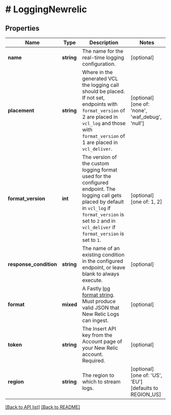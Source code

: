 # # LoggingNewrelic

## Properties

Name | Type | Description | Notes
------------ | ------------- | ------------- | -------------
**name** | **string** | The name for the real-time logging configuration. | [optional] 
**placement** | **string** | Where in the generated VCL the logging call should be placed. If not set, endpoints with `format_version` of 2 are placed in `vcl_log` and those with `format_version` of 1 are placed in `vcl_deliver`. | [optional]  [one of: 'none', 'waf_debug', 'null']
**format_version** | **int** | The version of the custom logging format used for the configured endpoint. The logging call gets placed by default in `vcl_log` if `format_version` is set to `2` and in `vcl_deliver` if `format_version` is set to `1`. | [optional]  [one of: 1, 2]
**response_condition** | **string** | The name of an existing condition in the configured endpoint, or leave blank to always execute. | [optional] 
**format** | **mixed** | A Fastly [log format string](https://docs.fastly.com/en/guides/custom-log-formats). Must produce valid JSON that New Relic Logs can ingest. | [optional] 
**token** | **string** | The Insert API key from the Account page of your New Relic account. Required. | [optional] 
**region** | **string** | The region to which to stream logs. | [optional]  [one of: 'US', 'EU'] [defaults to REGION_US]


[[Back to API list]](../../README.md#endpoints) [[Back to README]](../../README.md)
